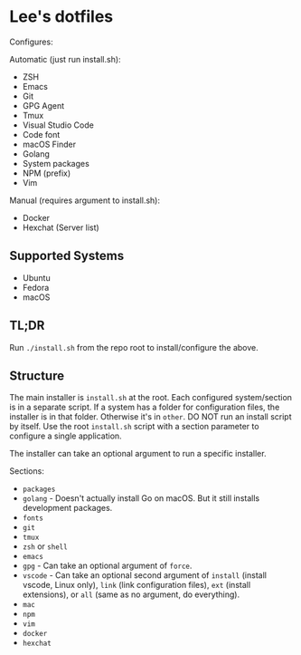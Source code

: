 # Lee's dotfiles

Configures:

Automatic (just run install.sh):

- ZSH
- Emacs
- Git
- GPG Agent
- Tmux
- Visual Studio Code
- Code font
- macOS Finder
- Golang
- System packages
- NPM (prefix)
- Vim

Manual (requires argument to install.sh):

- Docker
- Hexchat (Server list)

## Supported Systems

- Ubuntu
- Fedora
- macOS

## TL;DR

Run `./install.sh` from the repo root to install/configure the above.

## Structure

The main installer is `install.sh` at the root. Each configured system/section is in a separate script.
If a system has a folder for configuration files, the installer is in that folder. Otherwise it's in
`other`. DO NOT run an install script by itself. Use the root `install.sh` script with a section
parameter to configure a single application.

The installer can take an optional argument to run a specific installer.

Sections:

- `packages`
- `golang` - Doesn't actually install Go on macOS. But it still installs development packages.
- `fonts`
- `git`
- `tmux`
- `zsh` or `shell`
- `emacs`
- `gpg` - Can take an optional argument of `force`.
- `vscode` - Can take an optional second argument of `install` (install vscode, Linux only),
`link` (link configuration files), `ext` (install extensions), or `all` (same as no argument, do everything).
- `mac`
- `npm`
- `vim`
- `docker`
- `hexchat`

